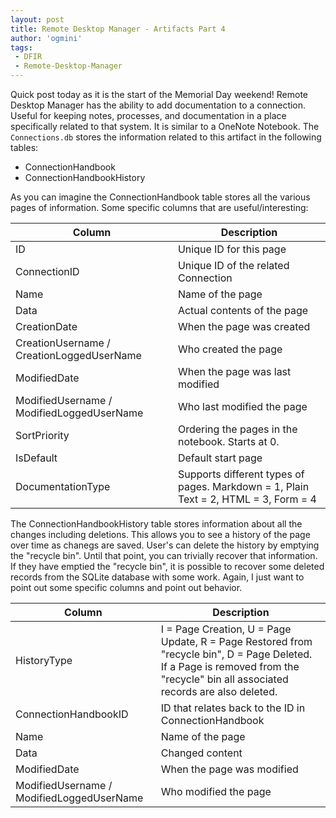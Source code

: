 ```yaml
---
layout: post
title: Remote Desktop Manager - Artifacts Part 4
author: 'ogmini'
tags:
 - DFIR
 - Remote-Desktop-Manager
---
```


Quick post today as it is the start of the Memorial Day weekend! Remote Desktop Manager has the ability to add documentation to a connection. Useful for keeping notes, processes, and documentation in a place specifically related to that system. It is similar to a OneNote Notebook. The `Connections.db` stores the information related to this artifact in the following tables:

- ConnectionHandbook
- ConnectionHandbookHistory

As you can imagine the ConnectionHandbook table stores all the various pages of information. Some specific columns that are useful/interesting:

| Column | Description |
| --- | --- |
| ID | Unique ID for this page |
| ConnectionID | Unique ID of the related Connection |
| Name | Name of the page |
| Data | Actual contents of the page |
| CreationDate | When the page was created |
| CreationUsername / CreationLoggedUserName | Who created the page |
| ModifiedDate| When the page was last modified |
| ModifiedUsername / ModifiedLoggedUserName | Who last modified the page |
| SortPriority | Ordering the pages in the notebook. Starts at 0. |
| IsDefault | Default start page |
| DocumentationType | Supports different types of pages. Markdown = 1, Plain Text = 2, HTML = 3, Form = 4 |

The ConnectionHandbookHistory table stores information about all the changes including deletions. This allows you to see a history of the page over time as chanegs are saved. User's can delete the history by emptying the "recycle bin". Until that point, you can trivially recover that information. If they have emptied the "recycle bin", it is possible to recover some deleted records from the SQLite database with some work. Again, I just want to point out some specific columns and point out behavior.

| Column | Description |
| --- | --- |
| HistoryType | I = Page Creation, U = Page Update, R = Page Restored from "recycle bin", D = Page Deleted. If a Page is removed from the "recycle" bin all associated records are also deleted. |
| ConnectionHandbookID | ID that relates back to the ID in ConnectionHandbook |
| Name | Name of the page |
| Data | Changed content |
| ModifiedDate| When the page was modified |
| ModifiedUsername / ModifiedLoggedUserName | Who modified the page |
